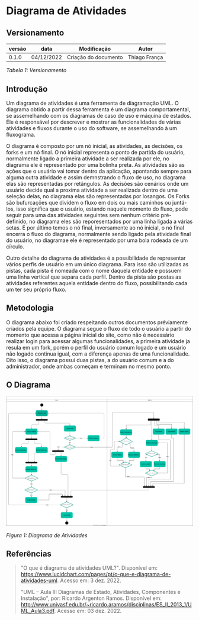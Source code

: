 # Diagrama de Atividades

## Versionamento


versão | data | Modificação | Autor
-------|------|-------------|------
0.1.0 | 04/12/2022 | Criação do documento | Thiago França

*Tabela 1: Versionamento*

## Introdução

Um diagrama de atividades é uma ferramenta de diagramação UML. O diagrama obtido a partir dessa ferramenta é um diagrama comportamental, se assemelhando com os diagramas de caso de uso e máquina de estados. Ele é responsável por descrever e mostrar as funcionalidades de várias atividades e fluxos durante o uso do software, se assemelhando à um fluxograma.

O diagrama é composto por um nó inicial, as atividades, as decisões, os forks e um nó final. O nó inicial representa o ponto de partida do usuário, normalmente ligado a primeira atividade a ser realizada por ele, no diagrama ele é representado por uma bolinha preta. As atividades são as ações que o usuário vai tomar dentro da aplicação, apontando sempre para alguma outra atividade e assim demnstrando o fluxo de uso, no diagrama elas são representadas por retângulos. As decisões são cenários onde um usuário decide qual a proxima atividade a ser realizada dentro de uma seleção delas, no diagrama elas são representadas por losangos. Os Forks são bufurcações que dividem o fluxo em dois ou mais caminhos ou juntá-los, isso significa que o usuário, estando naquele momento do fluxo, pode seguir para uma das atividades seguintes sem nenhum critério pré-definido, no diagrama eles são reporesentados por uma linha ligada a várias setas. E por último temos o nó final, inversamente ao nó inicial, o nó final encerra o fluxo do diagrama, normalmente sendo ligado pela atividade final do usuário, no diagramae ele é representado por uma bola rodeada de um círculo.

Outro detalhe do diagrama de atividades é a possibilidade de representar vários perfis de usuário em um único diagrama. Para isso são utilizadas as pistas, cada pista é nomeada com o nome daquela entidade e possuem uma linha vertical que separa cada perfil. Dentro da pista são postas as atividades referentes aquela entidade dentro do fluxo, possibilitando cada um ter seu próprio fluxo.

## Metodologia

O diagrama abaixo foi criado respeitando outros documentos préviamente criados pela equipe. O diagrama segue o fluxo de todo o usuário a partir do momento que acessa a página inicial do site, como não é necessário realizar login para acessar algumas funcionalidades, a primeira atividade ja resula em um fork, porém o perfil do usuário comum logado e um usuário não logado continua igual, com a diferença apenas de uma funcionalidade. Dito isso, o diagrama possui duas pistas, a do usuário comum e a do administrador, onde ambas começam e terminam no mesmo ponto.


## O Diagrama

<img src="../Modelagem/assets/diagramaDeAtividades/Diagrama%20de%20atividades.drawio.svg" alt="Diagrama de Atividades" width="1100"/>

*Figura 1: Diagrama de Atividades*
## Referências

> "O que é diagrama de atividades UML?". Disponível em: <https://www.lucidchart.com/pages/pt/o-que-e-diagrama-de-atividades-uml>. Acesso em: 3 dez. 2022.
>
> "UML – Aula III Diagramas de Estado, Atividades, Componentes e Instalação", por: Ricardo Argenton Ramos. Disponível em: <http://www.univasf.edu.br/~ricardo.aramos/disciplinas/ES_II_2013_1/UML_Aula3.pdf>. Acesso em: 03 dez. 2022.